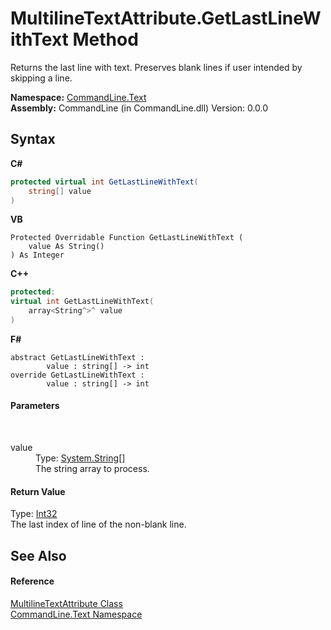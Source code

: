 # MultilineTextAttribute.GetLastLineWithText Method 
 

Returns the last line with text. Preserves blank lines if user intended by skipping a line.

**Namespace:**&nbsp;<a href="N_CommandLine_Text">CommandLine.Text</a><br />**Assembly:**&nbsp;CommandLine (in CommandLine.dll) Version: 0.0.0

## Syntax

**C#**<br />
``` C#
protected virtual int GetLastLineWithText(
	string[] value
)
```

**VB**<br />
``` VB
Protected Overridable Function GetLastLineWithText ( 
	value As String()
) As Integer
```

**C++**<br />
``` C++
protected:
virtual int GetLastLineWithText(
	array<String^>^ value
)
```

**F#**<br />
``` F#
abstract GetLastLineWithText : 
        value : string[] -> int 
override GetLastLineWithText : 
        value : string[] -> int 
```


#### Parameters
&nbsp;<dl><dt>value</dt><dd>Type: <a href="https://docs.microsoft.com/dotnet/api/system.string" target="_blank">System.String</a>[]<br />The string array to process.</dd></dl>

#### Return Value
Type: <a href="https://docs.microsoft.com/dotnet/api/system.int32" target="_blank">Int32</a><br />The last index of line of the non-blank line.

## See Also


#### Reference
<a href="T_CommandLine_Text_MultilineTextAttribute">MultilineTextAttribute Class</a><br /><a href="N_CommandLine_Text">CommandLine.Text Namespace</a><br />